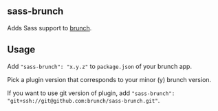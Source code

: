 ## sass-brunch
Adds Sass support to
[brunch](http://brunch.io).

## Usage
Add `"sass-brunch": "x.y.z"` to `package.json` of your brunch app.

Pick a plugin version that corresponds to your minor (y) brunch version.

If you want to use git version of plugin, add
`"sass-brunch": "git+ssh://git@github.com:brunch/sass-brunch.git"`.
